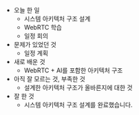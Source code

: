 - 오늘 한 일
    - 시스템 아키텍처 구조 설계
    - WebRTC 학습
    - 일정 회의
- 문제가 있었던 것
    - 일정 계획
- 새로 배운 것
    - WebRTC + AI를 포함한 아키텍처 구조
- 아직 잘 모르는 것, 부족한 것
    - 설계한 아키텍처 구조가 올바른지에 대한 것
- 잘 한 것
    - 시스템 아키텍처 구조 설계를 완료했습니다.